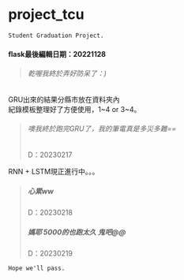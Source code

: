 # project_tcu
`Student Graduation Project.`

#### flask最後編輯日期：20221128  
>###### 乾喔我終於弄好防呆了：)  

GRU出來的結果分縣市放在資料夾內  
紀錄模板整理好了方便使用，1~4 or 3~4。  
>###### 噢我終於跑完GRU了，我的筆電真是多災多難==  
> D：20230217  

RNN + LSTM現正進行中。。。  
>##### 心累ww  
> D：20230218  
>##### 媽耶 5000的也跑太久 鬼吧@@ 
> D：20230219

`Hope we'll pass.`  
